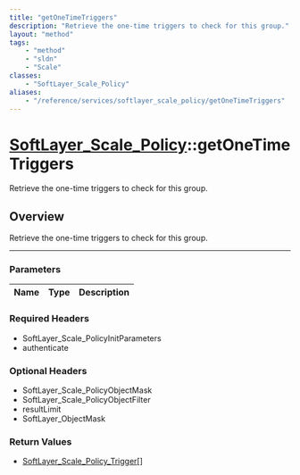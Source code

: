 ```yaml
---
title: "getOneTimeTriggers"
description: "Retrieve the one-time triggers to check for this group."
layout: "method"
tags:
    - "method"
    - "sldn"
    - "Scale"
classes:
    - "SoftLayer_Scale_Policy"
aliases:
    - "/reference/services/softlayer_scale_policy/getOneTimeTriggers"
---
```

# [SoftLayer_Scale_Policy](/reference/services/SoftLayer_Scale_Policy)::getOneTimeTriggers


Retrieve the one-time triggers to check for this group.


## Overview 
Retrieve the one-time triggers to check for this group.

-----

### Parameters 
|Name | Type | Description |
| --- | --- | --- |


### Required Headers
* SoftLayer_Scale_PolicyInitParameters
* authenticate


### Optional Headers
* SoftLayer_Scale_PolicyObjectMask
* SoftLayer_Scale_PolicyObjectFilter
* resultLimit
* SoftLayer_ObjectMask

### Return Values
* <a href='/reference/datatypes/SoftLayer_Scale_Policy_Trigger'>SoftLayer_Scale_Policy_Trigger[] </a>




